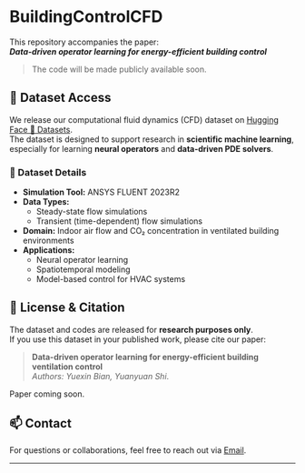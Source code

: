 # BuildingControlCFD

This repository accompanies the paper:  
**_Data-driven operator learning for energy-efficient building control_**  
> The code will be made publicly available soon.

## 📂 Dataset Access

We release our computational fluid dynamics (CFD) dataset on [Hugging Face 🤗 Datasets](https://huggingface.co/datasets/alwaysbyx/Bear-CFD-dataset).  
The dataset is designed to support research in **scientific machine learning**, especially for learning **neural operators** and **data-driven PDE solvers**.

### 🔧 Dataset Details

- **Simulation Tool:** ANSYS FLUENT 2023R2  
- **Data Types:**  
  - Steady-state flow simulations  
  - Transient (time-dependent) flow simulations  
- **Domain:** Indoor air flow and CO₂ concentration in ventilated building environments  
- **Applications:**  
  - Neural operator learning  
  - Spatiotemporal modeling  
  - Model-based control for HVAC systems

## 📜 License & Citation

The dataset and codes are released for **research purposes only**.  
If you use this dataset in your published work, please cite our paper:

> **Data-driven operator learning for energy-efficient building ventilation control**  
> *Authors: Yuexin Bian, Yuanyuan Shi*. 

Paper coming soon.

## 📫 Contact

For questions or collaborations, feel free to reach out via [Email](yubian@ucsd.edu).

---